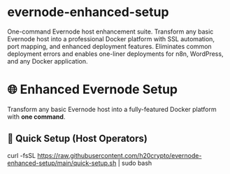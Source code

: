 # evernode-enhanced-setup
One-command Evernode host enhancement suite. Transform any basic Evernode host into a professional Docker platform with SSL automation, port mapping, and enhanced deployment features. Eliminates common deployment errors and enables one-liner deployments for n8n, WordPress, and any Docker application.
# 🌐 Enhanced Evernode Setup

Transform any basic Evernode host into a fully-featured Docker platform with **one command**.

## 🚀 Quick Setup (Host Operators)

curl -fsSL https://raw.githubusercontent.com/h20crypto/evernode-enhanced-setup/main/quick-setup.sh | sudo bash

